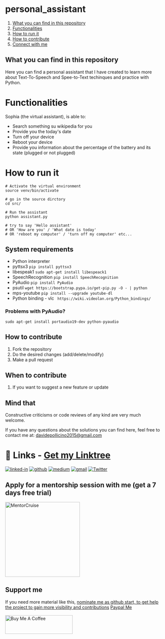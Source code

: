 # personal_assistant

1. [What you can find in this repository](#What-you-can-find-in-this-repository)
2. [Functionalities](#Functionalities)
3. [How to run it](#How-to-run-it)
4. [How to contribute](#How-to-contribute)
5. [Connect with me](#Connect-with-me)

## What you can find in this repository

Here you can find a personal assistant  that I have created to learn more about Text-To-Speech and Spee-to-Text techinques and practice with Python.

# Functionalities

Sophia (the virtual assistant), is able to:
* Search something su wikipedia for you
* Provide you the today's date
* Turn off your device
* Reboot your device
* Provide you information about the percentage of the battery and its state (plugged or not plugged)

# How to run it
```
# Activate the virtual environment 
source venv/bin/activate

# go in the source dirctory
cd src/

# Run the assistant
python assistant.py

# try to say 'Hello assistant'
# OR 'How are you' / 'What date is today'
# OR 'reboot my computer' / 'turn off my computer' etc...
```

## System requirements
* Python interpreter
* pyttsx3 ```pip install pyttsx3```
* libespeak1 ```sudo apt-get install libespeack1```
* SpeechRecognition ```pip install SpeechRecognition```
* PyAudio  ```pip install PyAudio```
* psutil ```wget https://bootstrap.pypa.io/get-pip.py -O - | python``` 
* mps-youtube ```pip install --upgrade youtube-dl```
* Python binding - vlc ``` https://wiki.videolan.org/Python_bindings/```
### Problems with PyAudio?
```sudo apt-get install portaudio19-dev python-pyaudio```


## How to contribute
1. Fork the repository
2. Do the desired changes (add/delete/modify)
3. Make a pull request

## When to contribute
1. If you want to suggest a new feature or update

## Mind that
Constructive criticisms or code reviews of any kind are very much welcome.

If you have any questions about the solutions you can find here, feel free to contact me at: [davidepollicino2015@gmail.com](mailto:davidepollicino2015@gmail.com?subject=[GitHub]%20PersonalAssistant)

# 🔗 Links  - [Get my Linktree](https://linktr.ee/davidepollicino) #

[![linked-in](https://img.shields.io/badge/Linked_In-0077B5?style=for-the-badge&logo=LinkedIn&logoColor=white)](https://linkedin.com/in/davidepollicino7/)
[![github](https://img.shields.io/badge/GitHub-000000?style=for-the-badge&logo=GitHub&logoColor=white)](https://github.com/omonimus1)
[![medium](https://img.shields.io/badge/medium-000000?style=for-the-badge&logo=medium&logoColor=white)](https://davidepollicino.medium.com/)
[![gmail](https://img.shields.io/badge/Gmail-D14836?style=for-the-badge&logo=Gmail&logoColor=white)](mailto:davidepollicino2015@gmail.com)
[![Twitter](https://img.shields.io/twitter/url/https/twitter.com/DavidePollicin.svg?style=social&label=Follow%20%40DavidePollicin)](https://twitter.com/DavidePollicin)


## Apply for a mentorship session with me (get a 7 days free trial)
<a href="https://mentorcruise.com/mentor/davidepollicino/"> <img src="https://cdn.mentorcruise.com/img/banner/navy-mentoring-badge.svg" width="240" alt="MentorCruise"> </a>

## Support me

If you need more material like this, [nominate me as github start, to get help the project to gain more visibility and contributions](https://stars.github.com/program/)
[Paypal Me](https://www.paypal.com/paypalme/davidepollicino7?locale.x=en_US)
</br></br>
<a href="https://www.buymeacoffee.com/omonimus1" target="_blank"><img src="https://cdn.buymeacoffee.com/buttons/v2/default-yellow.png" alt="Buy Me A Coffee" style="height: 60px !important;width: 217px !important;" ></a>
